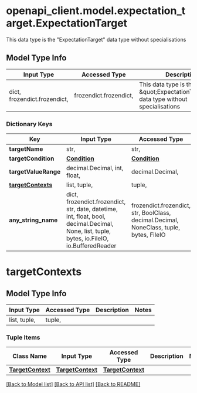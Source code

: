 # openapi_client.model.expectation_target.ExpectationTarget

This data type is the \"ExpectationTarget\" data type without specialisations

## Model Type Info
Input Type | Accessed Type | Description | Notes
------------ | ------------- | ------------- | -------------
dict, frozendict.frozendict,  | frozendict.frozendict,  | This data type is the \&quot;ExpectationTarget\&quot; data type without specialisations | 

### Dictionary Keys
Key | Input Type | Accessed Type | Description | Notes
------------ | ------------- | ------------- | ------------- | -------------
**targetName** | str,  | str,  |  | [optional] 
**targetCondition** | [**Condition**](Condition.md) | [**Condition**](Condition.md) |  | [optional] 
**targetValueRange** | decimal.Decimal, int, float,  | decimal.Decimal,  |  | [optional] 
**[targetContexts](#targetContexts)** | list, tuple,  | tuple,  |  | [optional] 
**any_string_name** | dict, frozendict.frozendict, str, date, datetime, int, float, bool, decimal.Decimal, None, list, tuple, bytes, io.FileIO, io.BufferedReader | frozendict.frozendict, str, BoolClass, decimal.Decimal, NoneClass, tuple, bytes, FileIO | any string name can be used but the value must be the correct type | [optional]

# targetContexts

## Model Type Info
Input Type | Accessed Type | Description | Notes
------------ | ------------- | ------------- | -------------
list, tuple,  | tuple,  |  | 

### Tuple Items
Class Name | Input Type | Accessed Type | Description | Notes
------------- | ------------- | ------------- | ------------- | -------------
[**TargetContext**](TargetContext.md) | [**TargetContext**](TargetContext.md) | [**TargetContext**](TargetContext.md) |  | 

[[Back to Model list]](../../README.md#documentation-for-models) [[Back to API list]](../../README.md#documentation-for-api-endpoints) [[Back to README]](../../README.md)

